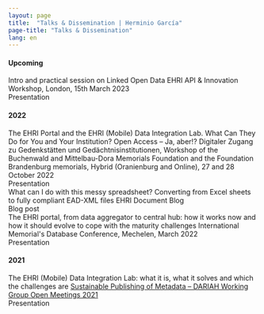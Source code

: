 ```yaml
---
layout: page
title:  "Talks & Dissemination | Herminio García"
page-title: "Talks & Dissemination"
lang: en
---
```


#### Upcoming
<div class="references">
    <div class="reference">
        <div class="mainInformation">
            <span class="title">Intro and practical session on Linked Open Data</span>
            <span class="venue">EHRI API & Innovation Workshop, London, 15th March 2023</span>
        </div>
        <div class="otherInformation">
            <div class="typeOfVenue">
                <span class="typeOfVenueTitle conference">Presentation</span>
            </div>
            <div class="links">
                <a href="https://docs.google.com/presentation/d/1bha1C0cy1TpZp_ighCaZ1Sxohy23QizEkamk5hEuk-E/edit?usp=sharing" title="Download slides"><i class="fa fa-file-powerpoint-o fa-2x"></i></a>
            </div>
        </div>
    </div>
</div>

#### 2022
<div class="references">
    <div class="reference">
        <div class="mainInformation">
            <span class="title">The EHRI Portal and the EHRI (Mobile) Data Integration Lab. What Can They Do for You and Your Institution?</span>
            <span class="venue">Open Access – Ja, aber!? Digitaler Zugang zu Gedenkstätten und Gedächtnisinstitutionen, Workshop of the Buchenwald and Mittelbau-Dora Memorials Foundation and the Foundation Brandenburg memorials, Hybrid (Oranienburg and Online), 27 and 28 October 2022</span>
        </div>
        <div class="otherInformation">
            <div class="typeOfVenue">
                <span class="typeOfVenueTitle conference">Presentation</span>
            </div>
            <div class="links">
                <a href="https://docs.google.com/presentation/d/1UZUYFIF4pxCdtSmVnRkcaFrdFpKfIOlMUvc77vdMSdM/edit?usp=sharing" title="Download slides"><i class="fa fa-file-powerpoint-o fa-2x"></i></a>
            </div>
        </div>
    </div>
    <div class="reference">
        <div class="mainInformation">
            <span class="title">What can I do with this messy spreadsheet? Converting from Excel sheets to fully compliant EAD-XML files</span>
            <span class="venue">EHRI Document Blog</span>
        </div>
        <div class="otherInformation">
            <div class="typeOfVenue">
                <span class="typeOfVenueTitle journal">Blog post</span>
            </div>
            <div class="links">
                <a href="https://blog.ehri-project.eu/2022/04/25/converting-from-excel-to-ead-xml/" title="Read blog post"><i class="fa fa-external-link fa-2x"></i></a>
            </div>
        </div>
    </div>
    <div class="reference">
        <div class="mainInformation">
            <span class="title">The EHRI portal, from data aggregator to central hub: how it works now and how it should evolve to cope with the maturity challenges</span>
            <span class="venue">International Memorial's Database Conference, Mechelen, March 2022</span>
        </div>
        <div class="otherInformation">
            <div class="typeOfVenue">
                <span class="typeOfVenueTitle conference">Presentation</span>
            </div>
            <div class="links">
                <a href="https://docs.google.com/presentation/d/16xEo7Pef4E9FfU2U2raZ0aU5If8Km6wAWg6lZl9x75Y/edit?usp=sharing" title="Download slides"><i class="fa fa-file-powerpoint-o fa-2x"></i></a>
            </div>
        </div>
    </div>
</div>

#### 2021
<div class="references">
    <div class="reference">
        <div class="mainInformation">
            <span class="title">The EHRI (Mobile) Data Integration Lab: what it is, what it solves and which the challenges are</span>
            <span class="venue"><a href="https://metadata.hypotheses.org/80">Sustainable Publishing of Metadata – DARIAH Working Group Open Meetings 2021</a></span>
        </div>
        <div class="otherInformation">
            <div class="typeOfVenue">
                <span class="typeOfVenueTitle conference">Presentation</span>
            </div>
            <div class="links">
                <a href="https://docs.google.com/presentation/d/1iMlZ3W0ro5pJFVf8zT3aAQYpWHObB8av4sy1EybYDtU/edit?usp=sharing"><i class="fa fa-file-powerpoint-o fa-2x"></i></a>
            </div>
        </div>
    </div>
</div>